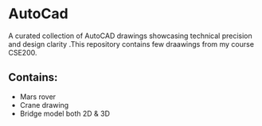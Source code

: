  # AutoCad

 A curated collection of AutoCAD drawings showcasing technical precision and design clarity .This repository contains few draawings from my course CSE200.
 
 ## Contains:

 - Mars rover
 - Crane drawing
 - Bridge model both 2D & 3D
 
 

